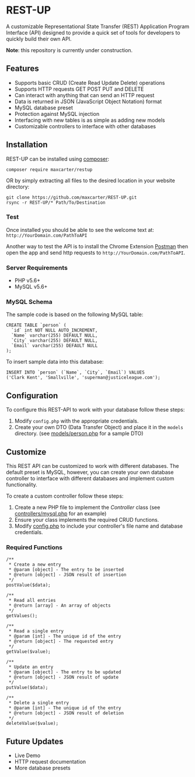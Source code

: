 # REST-UP

A customizable Representational State Transfer (REST) Application Program Interface (API) designed to provide a quick set of tools for developers to quickly build their own API. 

**Note**: this repository is currently under construction.

## Features

* Supports basic CRUD (Create Read Update Delete) operations
* Supports HTTP requests GET POST PUT and DELETE
* Can interact with anything that can send an HTTP request
* Data is returned in JSON (JavaScript Object Notation) format
* MySQL database preset
* Protection against MySQL injection
* Interfacing with new tables is as simple as adding new models
* Customizable controllers to interface with other databases 

## Installation

REST-UP can be installed using [composer](https://getcomposer.org/):

```
composer require maxcarter/restup
```

OR by simply extracting all files to the desired location in your website directory:

```
git clone https://github.com/maxcarter/REST-UP.git
rsync -r REST-UP/* Path/To/Destination
```

### Test
Once installed you should be able to see the welcome text at: `http://YourDomain.com/PathToAPI`

Another way to test the API is to install the Chrome Extension [Postman](https://chrome.google.com/webstore/detail/postman/fhbjgbiflinjbdggehcddcbncdddomop) then open the app and send http requests to `http://YourDomain.com/PathToAPI`.

### Server Requirements

* PHP v5.6+
* MySQL v5.6+

### MySQL Schema

The sample code is based on the following MySQL table:

```
CREATE TABLE `person` (
  `id` int NOT NULL AUTO_INCREMENT,
  `Name` varchar(255) DEFAULT NULL,
  `City` varchar(255) DEFAULT NULL,
  `Email` varchar(255) DEFAULT NULL
);
```

To insert sample data into this database:

```
INSERT INTO `person` (`Name`, `City`, `Email`) VALUES
('Clark Kent', 'Smallville', 'superman@justiceleague.com');
```


## Configuration

To configure this REST-API to work with your database follow these steps:

1. Modify `config.php` with the appropriate credentials. 
2. Create your own DTO (Data Transfer Object) and place it in the `models` directory. (see [models/person.php]( https://github.com/maxcarter/REST-API/blob/master/models/person.php) for a sample DTO) 


## Customize

This REST API can be customized to work with different databases. The default preset is MySQL, however, you can create your own database controller to interface with different databases and implement custom functionality.

To create a custom controller follow these steps:

1. Create a new PHP file to implement the *Controller* class (see [controllers/mysql.php](https://github.com/maxcarter/REST-API/blob/master/controllers/mysql.php) for an example)
2. Ensure your class implements the required CRUD functions.
3. Modify [config.php](https://github.com/maxcarter/REST-API/blob/master/config/config.php) to include your controller's file name and database credentials. 

### Required Functions
```
/**
 * Create a new entry
 * @param [object] - The entry to be inserted
 * @return [object] - JSON result of insertion
 */
postValue($data);

/**
 * Read all entries
 * @return [array] - An array of objects 
 */
getValues();

/**
 * Read a single entry
 * @param [int] - The unique id of the entry
 * @return [object] - The requested entry
 */
getValue($value);

/**
 * Update an entry
 * @param [object] - The entry to be updated
 * @return [object] - JSON result of update
 */
putValue($data);

/**
 * Delete a single entry
 * @param [int] - The unique id of the entry
 * @return [object] - JSON result of deletion
 */
deleteValue($value);

```

## Future Updates

* Live Demo
* HTTP request documentation
* More database presets
